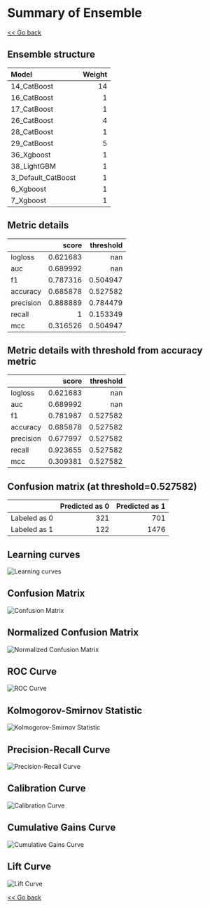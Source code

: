 # Summary of Ensemble

[<< Go back](../README.md)


## Ensemble structure
| Model              |   Weight |
|:-------------------|---------:|
| 14_CatBoost        |       14 |
| 16_CatBoost        |        1 |
| 17_CatBoost        |        1 |
| 26_CatBoost        |        4 |
| 28_CatBoost        |        1 |
| 29_CatBoost        |        5 |
| 36_Xgboost         |        1 |
| 38_LightGBM        |        1 |
| 3_Default_CatBoost |        1 |
| 6_Xgboost          |        1 |
| 7_Xgboost          |        1 |

## Metric details
|           |    score |   threshold |
|:----------|---------:|------------:|
| logloss   | 0.621683 |  nan        |
| auc       | 0.689992 |  nan        |
| f1        | 0.787316 |    0.504947 |
| accuracy  | 0.685878 |    0.527582 |
| precision | 0.888889 |    0.784479 |
| recall    | 1        |    0.153349 |
| mcc       | 0.316526 |    0.504947 |


## Metric details with threshold from accuracy metric
|           |    score |   threshold |
|:----------|---------:|------------:|
| logloss   | 0.621683 |  nan        |
| auc       | 0.689992 |  nan        |
| f1        | 0.781987 |    0.527582 |
| accuracy  | 0.685878 |    0.527582 |
| precision | 0.677997 |    0.527582 |
| recall    | 0.923655 |    0.527582 |
| mcc       | 0.309381 |    0.527582 |


## Confusion matrix (at threshold=0.527582)
|              |   Predicted as 0 |   Predicted as 1 |
|:-------------|-----------------:|-----------------:|
| Labeled as 0 |              321 |              701 |
| Labeled as 1 |              122 |             1476 |

## Learning curves
![Learning curves](learning_curves.png)
## Confusion Matrix

![Confusion Matrix](confusion_matrix.png)


## Normalized Confusion Matrix

![Normalized Confusion Matrix](confusion_matrix_normalized.png)


## ROC Curve

![ROC Curve](roc_curve.png)


## Kolmogorov-Smirnov Statistic

![Kolmogorov-Smirnov Statistic](ks_statistic.png)


## Precision-Recall Curve

![Precision-Recall Curve](precision_recall_curve.png)


## Calibration Curve

![Calibration Curve](calibration_curve_curve.png)


## Cumulative Gains Curve

![Cumulative Gains Curve](cumulative_gains_curve.png)


## Lift Curve

![Lift Curve](lift_curve.png)



[<< Go back](../README.md)
